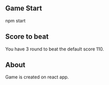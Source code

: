 ## Game Start
npm start

## Score to beat
You have 3 round to beat the default score 110.

## About 

Game is created on react app. 


